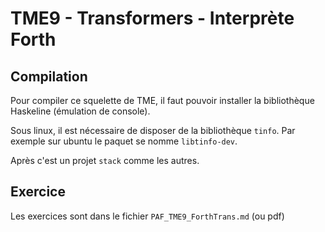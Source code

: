 
# TME9 - Transformers - Interprète Forth

## Compilation

Pour compiler ce squelette de TME, il faut
pouvoir installer la bibliothèque Haskeline
(émulation de console).

Sous linux, il est nécessaire de disposer de la
bibliothèque `tinfo`. Par exemple sur ubuntu le
paquet se nomme `libtinfo-dev`.

Après c'est un projet `stack` comme les autres.


## Exercice

Les exercices sont dans le fichier `PAF_TME9_ForthTrans.md` (ou pdf)


